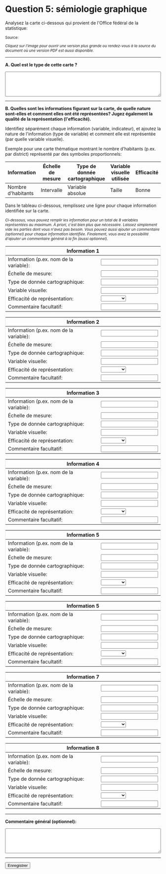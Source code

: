 # Question 5: sémiologie graphique

<link rel="stylesheet" href="assets/q5/style.css" />

Analysez la carte ci-dessous qui provient de l'Office fédéral de la statistique:

<div id="carte"></div>

<p style="font-size: 85%;">Source: <span id="source"></span></p>

<p style="font-size: 85%; font-style: italic;">Cliquez sur l'image pour ouvrir une version plus grande ou rendez-vous à la source du document où une version PDF est aussi disponible.</p>

---

<form id="q5" onsubmit="event.preventDefault(); Q.submit()">
  <input type="hidden" id="asset_id" name="asset_id" />
  <div style="margin-top: 15px;">
    <p style="font-weight: 700;">A. Quel est le type de cette carte ?</p>
    <textarea onchange="Q.save()" id="type_carte" name="type_carte" style="width: 100%; height: 80px;"></textarea>
  </div>
  <hr />
  <div style="margin-top: 15px;">
    <p><b>B. Quelles sont les informations figurant sur la carte, de quelle nature sont-elles et comment elles ont été représentées? Jugez également la qualité de la représentation (l'efficacité).</b></p>
    <p>Identifiez séparément chaque information (variable, indicateur), et ajoutez la nature de l'information (type de variable) et comment elle est représentée (par quelle variable visuelle).</p>
    <p>Exemple pour une carte thématique montrant le nombre d'habitants (p.ex. par district) représenté par des symboles proportionnels:</p>
    <table>
      <thead>
        <tr>
          <th>Information</th>
          <th>Échelle de mesure</th>
          <th>Type de donnée cartographique</th>
          <th>Variable visuelle utilisée</th>
          <th>Efficacité</th>
        </tr>
      </thead>
      <tbody>
        <tr>
          <td>Nombre d'habitants</td>
          <td>Intervalle</td>
          <td>Variable absolue</td>
          <td>Taille</td>
          <td>Bonne</td>
        </tr>
      </tbody>
    </table>
    <p>Dans le tableau ci-dessous, remplissez une ligne pour chaque information identifiée sur la carte.</p>
    <p style="font-size: 85%; font-style: italic;">Ci-dessous, vous pouvez remplir les information pour un total de 8 variables représentées au maximum. À priori, c'est bien plus que nécessaire. Laissez simplement vide les parties dont vous n'avez pas besoin. Vous pouvez aussi ajouter un commentaire (optionnel) pour chaque information identifiée. Finalement, vous avez la possibilité d'ajouter un commentaire général à la fin (aussi optionnel).</p>
    <table style="border: 1px solid #e0e0e0;">
      <thead>
        <tr>
          <th colspan="2">Information 1</th>
        </tr>
      </thead>
      <tbody>
        <tr>
          <td>Information (p.ex. nom de la variable):</td>
          <td><input id="r01_informa" name="r01_informa" onchange="Q.save()" /></td>
        </tr>
        <tr>
          <td>Échelle de mesure:</td>
          <td><input id="r01_echMesu" name="r01_echMesu" onchange="Q.save()" /></td>
        </tr>
        <tr>
          <td>Type de donnée cartographique:</td>
          <td><input id="r01_typeVar" name="r01_typeVar" onchange="Q.save()" /></td>
        </tr>
        <tr>
          <td>Variable visuelle:</td>
          <td><input id="r01_varVisu" name="r01_varVisu" onchange="Q.save()" /></td>
        </tr>
        <tr>
          <td>Efficacité de représentation:</td>
          <td>
            <select id="r01_efficac" name="r01_efficac" onchange="Q.save()">
              <option value="-"></option>
              <option value="bonne">Bonne</option>
              <option value="mediocre">Médiocre</option>
              <option value="marginale">Marginale</option>
            </select>
          </td>
        </tr>
        <tr>
          <td>Commentaire facultatif:</td>
          <td><input id="r01_comment" name="r01_comment" onchange="Q.save()" /></td>
        </tr>
      </tbody>
    </table>
    <table style="border: 1px solid #e0e0e0;">
      <thead>
        <tr>
          <th colspan="2">Information 2</th>
        </tr>
      </thead>
      <tbody>
        <tr>
          <td>Information (p.ex. nom de la variable):</td>
          <td><input id="r02_informa" name="r02_informa" onchange="Q.save()" /></td>
        </tr>
        <tr>
          <td>Échelle de mesure:</td>
          <td><input id="r02_echMesu" name="r02_echMesu" onchange="Q.save()" /></td>
        </tr>
        <tr>
          <td>Type de donnée cartographique:</td>
          <td><input id="r02_typeVar" name="r02_typeVar" onchange="Q.save()" /></td>
        </tr>
        <tr>
          <td>Variable visuelle:</td>
          <td><input id="r02_varVisu" name="r02_varVisu" onchange="Q.save()" /></td>
        </tr>
        <tr>
          <td>Efficacité de représentation:</td>
          <td>
            <select id="r02_efficac" name="r02_efficac" onchange="Q.save()">
              <option value="-"></option>
              <option value="bonne">Bonne</option>
              <option value="mediocre">Médiocre</option>
              <option value="marginale">Marginale</option>
            </select>
          </td>
        </tr>
        <tr>
          <td>Commentaire facultatif:</td>
          <td><input id="r02_comment" name="r02_comment" onchange="Q.save()" /></td>
        </tr>
      </tbody>
    </table>
    <table style="border: 1px solid #e0e0e0;">
      <thead>
        <tr>
          <th colspan="2">Information 3</th>
        </tr>
      </thead>
      <tbody>
        <tr>
          <td>Information (p.ex. nom de la variable):</td>
          <td><input id="r03_informa" name="r03_informa" onchange="Q.save()" /></td>
        </tr>
        <tr>
          <td>Échelle de mesure:</td>
          <td><input id="r03_echMesu" name="r03_echMesu" onchange="Q.save()" /></td>
        </tr>
        <tr>
          <td>Type de donnée cartographique:</td>
          <td><input id="r03_typeVar" name="r03_typeVar" onchange="Q.save()" /></td>
        </tr>
        <tr>
          <td>Variable visuelle:</td>
          <td><input id="r03_varVisu" name="r03_varVisu" onchange="Q.save()" /></td>
        </tr>
        <tr>
          <td>Efficacité de représentation:</td>
          <td>
            <select id="r03_efficac" name="r03_efficac" onchange="Q.save()">
              <option value="-"></option>
              <option value="bonne">Bonne</option>
              <option value="mediocre">Médiocre</option>
              <option value="marginale">Marginale</option>
            </select>
          </td>
        </tr>
        <tr>
          <td>Commentaire facultatif:</td>
          <td><input id="r03_comment" name="r03_comment" onchange="Q.save()" /></td>
        </tr>
      </tbody>
    </table>
    <table style="border: 1px solid #e0e0e0;">
      <thead>
        <tr>
          <th colspan="2">Information 4</th>
        </tr>
      </thead>
      <tbody>
        <tr>
          <td>Information (p.ex. nom de la variable):</td>
          <td><input id="r04_informa" name="r04_informa" onchange="Q.save()" /></td>
        </tr>
        <tr>
          <td>Échelle de mesure:</td>
          <td><input id="r04_echMesu" name="r04_echMesu" onchange="Q.save()" /></td>
        </tr>
        <tr>
          <td>Type de donnée cartographique:</td>
          <td><input id="r04_typeVar" name="r04_typeVar" onchange="Q.save()" /></td>
        </tr>
        <tr>
          <td>Variable visuelle:</td>
          <td><input id="r04_varVisu" name="r04_varVisu" onchange="Q.save()" /></td>
        </tr>
        <tr>
          <td>Efficacité de représentation:</td>
          <td>
            <select id="r04_efficac" name="r04_efficac" onchange="Q.save()">
              <option value="-"></option>
              <option value="bonne">Bonne</option>
              <option value="mediocre">Médiocre</option>
              <option value="marginale">Marginale</option>
            </select>
          </td>
        </tr>
        <tr>
          <td>Commentaire facultatif:</td>
          <td><input id="r04_comment" name="r04_comment" onchange="Q.save()" /></td>
        </tr>
      </tbody>
    </table>
    <table style="border: 1px solid #e0e0e0;">
      <thead>
        <tr>
          <th colspan="2">Information 5</th>
        </tr>
      </thead>
      <tbody>
        <tr>
          <td>Information (p.ex. nom de la variable):</td>
          <td><input id="r05_informa" name="r05_informa" onchange="Q.save()" /></td>
        </tr>
        <tr>
          <td>Échelle de mesure:</td>
          <td><input id="r05_echMesu" name="r05_echMesu" onchange="Q.save()" /></td>
        </tr>
        <tr>
          <td>Type de donnée cartographique:</td>
          <td><input id="r05_typeVar" name="r05_typeVar" onchange="Q.save()" /></td>
        </tr>
        <tr>
          <td>Variable visuelle:</td>
          <td><input id="r05_varVisu" name="r05_varVisu" onchange="Q.save()" /></td>
        </tr>
        <tr>
          <td>Efficacité de représentation:</td>
          <td>
            <select id="r05_efficac" name="r05_efficac" onchange="Q.save()">
              <option value="-"></option>
              <option value="bonne">Bonne</option>
              <option value="mediocre">Médiocre</option>
              <option value="marginale">Marginale</option>
            </select>
          </td>
        </tr>
        <tr>
          <td>Commentaire facultatif:</td>
          <td><input id="r05_comment" name="r05_comment" onchange="Q.save()" /></td>
        </tr>
      </tbody>
    </table>
    <table style="border: 1px solid #e0e0e0;">
      <thead>
        <tr>
          <th colspan="2">Information 5</th>
        </tr>
      </thead>
      <tbody>
        <tr>
          <td>Information (p.ex. nom de la variable):</td>
          <td><input id="r06_informa" name="r06_informa" onchange="Q.save()" /></td>
        </tr>
        <tr>
          <td>Échelle de mesure:</td>
          <td><input id="r06_echMesu" name="r06_echMesu" onchange="Q.save()" /></td>
        </tr>
        <tr>
          <td>Type de donnée cartographique:</td>
          <td><input id="r06_typeVar" name="r06_typeVar" onchange="Q.save()" /></td>
        </tr>
        <tr>
          <td>Variable visuelle:</td>
          <td><input id="r06_varVisu" name="r06_varVisu" onchange="Q.save()" /></td>
        </tr>
        <tr>
          <td>Efficacité de représentation:</td>
          <td>
            <select id="r06_efficac" name="r06_efficac" onchange="Q.save()">
              <option value="-"></option>
              <option value="bonne">Bonne</option>
              <option value="mediocre">Médiocre</option>
              <option value="marginale">Marginale</option>
            </select>
          </td>
        </tr>
        <tr>
          <td>Commentaire facultatif:</td>
          <td><input id="r06_comment" name="r06_comment" onchange="Q.save()" /></td>
        </tr>
      </tbody>
    </table>
    <table style="border: 1px solid #e0e0e0;">
      <thead>
        <tr>
          <th colspan="2">Information 7</th>
        </tr>
      </thead>
      <tbody>
        <tr>
          <td>Information (p.ex. nom de la variable):</td>
          <td><input id="r07_informa" name="r07_informa" onchange="Q.save()" /></td>
        </tr>
        <tr>
          <td>Échelle de mesure:</td>
          <td><input id="r07_echMesu" name="r07_echMesu" onchange="Q.save()" /></td>
        </tr>
        <tr>
          <td>Type de donnée cartographique:</td>
          <td><input id="r07_typeVar" name="r07_typeVar" onchange="Q.save()" /></td>
        </tr>
        <tr>
          <td>Variable visuelle:</td>
          <td><input id="r07_varVisu" name="r07_varVisu" onchange="Q.save()" /></td>
        </tr>
        <tr>
          <td>Efficacité de représentation:</td>
          <td>
            <select id="r07_efficac" name="r07_efficac" onchange="Q.save()">
              <option value="-"></option>
              <option value="bonne">Bonne</option>
              <option value="mediocre">Médiocre</option>
              <option value="marginale">Marginale</option>
            </select>
          </td>
        </tr>
        <tr>
          <td>Commentaire facultatif:</td>
          <td><input id="r07_comment" name="r07_comment" onchange="Q.save()" /></td>
        </tr>
      </tbody>
    </table>
    <table style="border: 1px solid #e0e0e0;">
      <thead>
        <tr>
          <th colspan="2">Information 8</th>
        </tr>
      </thead>
      <tbody>
        <tr>
          <td>Information (p.ex. nom de la variable):</td>
          <td><input id="r08_informa" name="r08_informa" onchange="Q.save()" /></td>
        </tr>
        <tr>
          <td>Échelle de mesure:</td>
          <td><input id="r08_echMesu" name="r08_echMesu" onchange="Q.save()" /></td>
        </tr>
        <tr>
          <td>Type de donnée cartographique:</td>
          <td><input id="r08_typeVar" name="r08_typeVar" onchange="Q.save()" /></td>
        </tr>
        <tr>
          <td>Variable visuelle:</td>
          <td><input id="r08_varVisu" name="r08_varVisu" onchange="Q.save()" /></td>
        </tr>
        <tr>
          <td>Efficacité de représentation:</td>
          <td>
            <select id="r08_efficac" name="r08_efficac" onchange="Q.save()">
              <option value="-"></option>
              <option value="bonne">Bonne</option>
              <option value="mediocre">Médiocre</option>
              <option value="marginale">Marginale</option>
            </select>
          </td>
        </tr>
        <tr>
          <td>Commentaire facultatif:</td>
          <td><input id="r08_comment" name="r08_comment" onchange="Q.save()" /></td>
        </tr>
      </tbody>
    </table>
  </div>
  <hr />
  <div style="margin-top: 15px;">
    <p style="font-weight: 700;">Commentaire général (optionnel):</p>
    <textarea onchange="Q.save()" id="commentaire" name="commentaire" style="width: 100%; height: 80px;"></textarea>
  </div>
  <hr />
  <button class="btn btn-sm btn-success">Enregistrer</button>
</form>

<script src="assets/q5/script.js"></script>
